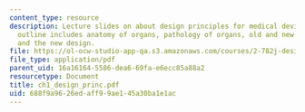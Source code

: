 ```yaml
---
content_type: resource
description: Lecture slides on about design principles for medical devices. Suggested
  outline includes anatomy of organs, pathology of organs, old and new solutions,
  and the new design.
file: https://ol-ocw-studio-app-qa.s3.amazonaws.com/courses/2-782j-design-of-medical-devices-and-implants-spring-2006/688f9a9626edaff99ae145a30ba1e1ac_ch1_design_princ.pdf
file_type: application/pdf
parent_uid: 16a16164-5586-dea6-69fa-e6ecc85a88a2
resourcetype: Document
title: ch1_design_princ.pdf
uid: 688f9a96-26ed-aff9-9ae1-45a30ba1e1ac
---
```

